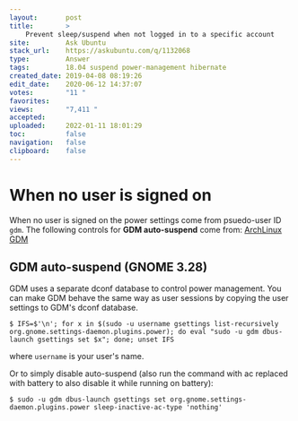 ```yaml
---
layout:       post
title:        >
    Prevent sleep∕suspend when not logged in to a specific account
site:         Ask Ubuntu
stack_url:    https://askubuntu.com/q/1132068
type:         Answer
tags:         18.04 suspend power-management hibernate
created_date: 2019-04-08 08:19:26
edit_date:    2020-06-12 14:37:07
votes:        "11 "
favorites:    
views:        "7,411 "
accepted:     
uploaded:     2022-01-11 18:01:29
toc:          false
navigation:   false
clipboard:    false
---
```


# When no user is signed on

When no user is signed on the power settings come from psuedo-user ID `gdm`. The following controls for **GDM auto-suspend** come from: [ArchLinux GDM][1]

## GDM auto-suspend (GNOME 3.28)

GDM uses a separate dconf database to control power management. You can make GDM behave the same way as user sessions by copying the user settings to GDM's dconf database.

``` 
$ IFS=$'\n'; for x in $(sudo -u username gsettings list-recursively org.gnome.settings-daemon.plugins.power); do eval "sudo -u gdm dbus-launch gsettings set $x"; done; unset IFS

```

where `username` is your user's name.

Or to simply disable auto-suspend (also run the command with ac replaced with battery to also disable it while running on battery):

``` 
$ sudo -u gdm dbus-launch gsettings set org.gnome.settings-daemon.plugins.power sleep-inactive-ac-type 'nothing'

```

  [1]: https://wiki.archlinux.org/index.php/GDM#Setup_default_monitor_settings
